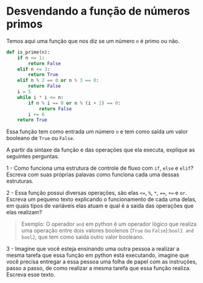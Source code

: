 # Desvendando a função de números primos 

Temos aqui uma função que nos diz se um número `n` é primo ou não. 

```python 
def is_prime(n):
    if n <= 1:
        return False
    elif n <= 3:
        return True
    elif n % 2 == 0 or n % 3 == 0:
        return False
    i = 5
    while i * i <= n:
        if n % i == 0 or n % (i + 2) == 0:
            return False
        i += 6
    return True
```

Essa função tem como entrada um número `n` e tem como saída um valor booleano de `True` ou `False`. 

A partir da sintaxe da função e das operações que ela executa, explique as seguintes perguntas. 

1 - Como funciona uma estrutura de controle de fluxo com `if`, `else` e `elif`? Escreva com suas próprias palavas como funciona cada uma dessas estruturas.


2 - Essa função possui diversas operações, são elas `<=`, `%`, `*`, `==`, `+=` e `or`. Escreva um pequeno texto explicando o funcionamento de cada uma delas, em quais tipos de variáveis elas atuam e qual é a saída das operações que elas realizam?


> Exemplo: O operador `and` em python é um operador lógico que realiza uma operação entre dois valores boolenos (`True` ou `False`):`bool1 and bool2`, que tem como saída outro valor booleano. 


3 - Imagine que você esteja ensinando uma outra pessoa a realizar a mesma tarefa que essa função em python está executando, imagine que você precisa entregar a essa pessoa uma folha de papel com as instruções, passo a passo, de como realizar a mesma tarefa que essa função realiza. Escreva esse texto.
